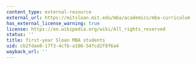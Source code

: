 ```yaml
---
content_type: external-resource
external_url: https://mitsloan.mit.edu/mba/academics/mba-curriculum
has_external_license_warning: true
license: https://en.wikipedia.org/wiki/All_rights_reserved
status: ''
title: first-year Sloan MBA students
uid: cb2fdae0-17f3-4cfb-a186-54fcd2f8f6a4
wayback_url: ''
---
```

